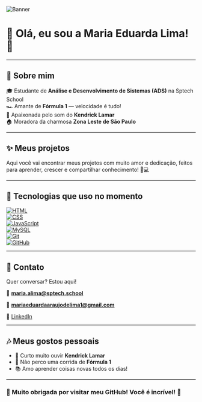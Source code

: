 
![Banner](https://github.com/EduardaLima-09/EduardaLima-09/blob/main/Minha%20Linha%20Do%20Tempo.svg)

 # 🌸 Olá, eu sou a Maria Eduarda Lima! 🌸

---

## 💖 Sobre mim

🎓 Estudante de **Análise e Desenvolvimento de Sistemas (ADS)** na Sptech School  
🏎️ Amante de **Fórmula 1** — velocidade é tudo!  
🎤 Apaixonada pelo som do **Kendrick Lamar**  
🏠 Moradora da charmosa **Zona Leste de São Paulo**  

---

## ✨ Meus projetos

Aqui você vai encontrar meus projetos com muito amor e dedicação, feitos para aprender, crescer e compartilhar conhecimento! 🌱💻

---

## 🎀 Tecnologias que uso no momento

[![HTML](https://img.shields.io/badge/HTML-%23FF69B4.svg?style=for-the-badge&logo=html5&logoColor=white)](https://developer.mozilla.org/pt-BR/docs/Web/HTML)  
[![CSS](https://img.shields.io/badge/CSS-%23FF69B4.svg?style=for-the-badge&logo=css3&logoColor=white)](https://developer.mozilla.org/pt-BR/docs/Web/CSS)  
[![JavaScript](https://img.shields.io/badge/JavaScript-%23FF69B4.svg?style=for-the-badge&logo=javascript&logoColor=white)](https://developer.mozilla.org/pt-BR/docs/Web/JavaScript)  
[![MySQL](https://img.shields.io/badge/MySQL-%23FF69B4.svg?style=for-the-badge&logo=mysql&logoColor=white)](https://www.mysql.com/)  
[![Git](https://img.shields.io/badge/Git-%23FF69B4.svg?style=for-the-badge&logo=git&logoColor=white)](https://git-scm.com/)  
[![GitHub](https://img.shields.io/badge/GitHub-%23FF69B4.svg?style=for-the-badge&logo=github&logoColor=white)](https://github.com/)

---

## 💌 Contato

Quer conversar? Estou aqui!  

📧 **maria.alima@sptech.school** 

📧 **mariaeduardaaraujodelima1@gmail.com** 

🔗 [LinkedIn](https://www.linkedin.com/in/maria-eduarda-araujo-de-lima-833829264/) 

---

## 🎶 Meus gostos pessoais

- 🎵 Curto muito ouvir **Kendrick Lamar**  
- 🏁 Não perco uma corrida de **Fórmula 1**  
- 📚 Amo aprender coisas novas todos os dias!  

---

### 💖 Muito obrigada por visitar meu GitHub! Você é incrível! 🌷
